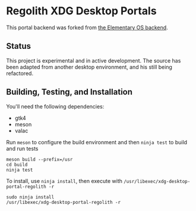 # Regolith XDG Desktop Portals

This portal backend was forked from [the Elementary OS backend](https://github.com/elementary/portals).

## Status

This project is experimental and in active development.  The source has been adapted from another desktop environment, and his still being refactored.

## Building, Testing, and Installation

You'll need the following dependencies:
* gtk4
* meson
* valac

Run `meson` to configure the build environment and then `ninja test` to build and run tests

    meson build --prefix=/usr
    cd build
    ninja test

To install, use `ninja install`, then execute with `/usr/libexec/xdg-desktop-portal-regolith -r`

    sudo ninja install
    /usr/libexec/xdg-desktop-portal-regolith -r

